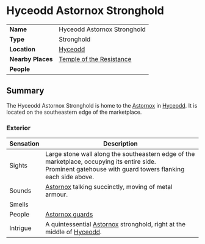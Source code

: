 # Hyceodd Astornox Stronghold

|||
| --- | --- |
| **Name** | Hyceodd Astornox Stronghold | place.4
| **Type** | Stronghold |
| **Location** | [Hyceodd](../towns/hyceodd.md) |
| **Nearby Places** | [Temple of the Resistance](../buildings/temples/temple-of-the-resistance.md) |
| **People** | |

## Summary

The Hyceodd Astornox Stronghold is home to the [Astornox](../../organisations/government/astornox/astornox.md) in [Hyceodd](../towns/hyceodd.md). It is located on the southeastern edge of the marketplace.

### Exterior

| Sensation | Description |
| ---- | --- |
| Sights | Large stone wall along the southeastern edge of the marketplace, occupying its entire side.<br>Prominent gatehouse with guard towers flanking each side above. |
| Sounds | [Astornox](../../organisations/government/astornox/astornox.md) talking succinctly, moving of metal armour. |
| Smells | |
| People | [Astornox guards](../../organisations/government/astornox/ranks/astornox-guard.md) |
| Intrigue | A quintessential [Astornox](../../organisations/government/astornox/astornox.md) stronghold, right at the middle of [Hyceodd](../towns/hyceodd.md). |

